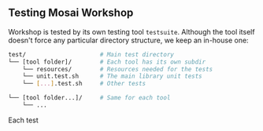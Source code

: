 Testing Mosai Workshop
----------------------

Workshop is tested by its own testing tool `testsuite`. Although 
the tool itself doesn't force any particular directory structure, 
we keep an in-house one:

```sh
test/                     # Main test directory
└── [tool folder]/        # Each tool has its own subdir
    └── resources/        # Resources needed for the tests
    └── unit.test.sh      # The main library unit tests
    └── [...].test.sh     # Other tests

└── [tool folder...]/     # Same for each tool
    └── ...
```

Each test